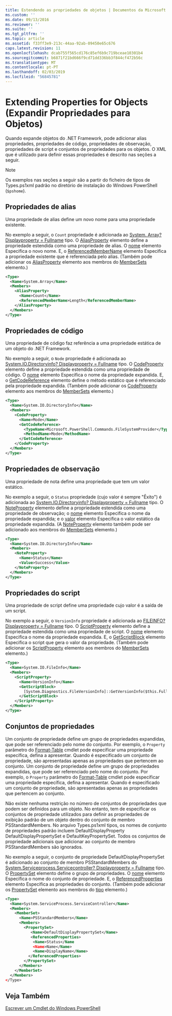 ```yaml
---
title: Estendendo as propriedades de objetos | Documentos da Microsoft
ms.custom: ''
ms.date: 09/13/2016
ms.reviewer: ''
ms.suite: ''
ms.tgt_pltfrm: ''
ms.topic: article
ms.assetid: f33ff3e9-213c-44aa-92ab-09450e65c676
caps.latest.revision: 11
ms.openlocfilehash: dcab755f565cd176c85ef6b9c719bceae10301b4
ms.sourcegitcommit: b6871f21bd666f9cd71dd336bb3f844cf472b56c
ms.translationtype: MT
ms.contentlocale: pt-PT
ms.lasthandoff: 02/03/2019
ms.locfileid: "56845781"
---
```

# <a name="extending-properties-for-objects"></a>Extending Properties for Objects (Expandir Propriedades para Objetos)

Quando expande objetos do .NET Framework, pode adicionar alias propriedades, propriedades de código, propriedades de observação, propriedades de script e conjuntos de propriedades para os objetos. O XML que é utilizado para definir essas propriedades é descrito nas seções a seguir.

> [!NOTE]
> Os exemplos nas seções a seguir são a partir do ficheiro de tipos de Types.ps1xml padrão no diretório de instalação do Windows PowerShell (`$pshome`).

## <a name="alias-properties"></a>Propriedades de alias

Uma propriedade de alias define um novo nome para uma propriedade existente.

No exemplo a seguir, o `Count` propriedade é adicionada ao [System. Array? Displayproperty = Fullname](/dotnet/api/System.Array) tipo. O [AliasProperty](http://msdn.microsoft.com/en-us/b140038c-807a-4bb9-beca-332491cda1b1) elemento define a propriedade estendida como uma propriedade de alias. O [nome](http://msdn.microsoft.com/en-us/b58e9d21-c8c9-49a5-909e-9c1cfc64f873) elemento Especifica o novo nome. E, o [ReferencedMemberName](http://msdn.microsoft.com/en-us/0c5db6cc-9033-4d48-88a7-76b962882f7a) elemento Especifica a propriedade existente que é referenciada pelo alias. (Também pode adicionar os [AliasProperty](http://msdn.microsoft.com/en-us/d6647953-94ad-4b0b-af2e-4dda6952dee1) elemento aos membros do [MemberSets](http://msdn.microsoft.com/en-us/46a50fb5-e150-4c03-8584-e1b53e4d49e3) elemento.)

```xml
<Type>
  <Name>System.Array</Name>
  <Members>
    <AliasProperty>
      <Name>Count</Name>
      <ReferencedMemberName>Length</ReferencedMemberName>
    </AliasProperty>
  </Members>
</Type>
```

## <a name="code-properties"></a>Propriedades de código

Uma propriedade de código faz referência a uma propriedade estática de um objeto do .NET Framework.

No exemplo a seguir, o `Node` propriedade é adicionada ao [System.IO.Directoryinfo? Displayproperty = Fullname](/dotnet/api/System.IO.DirectoryInfo) tipo. O [CodeProperty](http://msdn.microsoft.com/en-us/59bc4d18-41eb-4c0d-8ad3-bbfa5dc488db) elemento define a propriedade estendida como uma propriedade de código. O [nome](http://msdn.microsoft.com/en-us/b58e9d21-c8c9-49a5-909e-9c1cfc64f873) elemento Especifica o nome da propriedade expandida. E, o [GetCodeReference](http://msdn.microsoft.com/en-us/62af34f5-cc22-42c0-9e0c-3bd0f5c1a4a0) elemento define o método estático que é referenciado pela propriedade expandida. (Também pode adicionar os [CodeProperty](http://msdn.microsoft.com/en-us/59bc4d18-41eb-4c0d-8ad3-bbfa5dc488db) elemento aos membros do [MemberSets](http://msdn.microsoft.com/en-us/46a50fb5-e150-4c03-8584-e1b53e4d49e3) elemento.)

```xml
<Type>
  <Name>System.IO.DirectoryInfo</Name>
  <Members>
    <CodeProperty>
      <Name>Mode</Name>
      <GetCodeReference>
        <TypeName>Microsoft.PowerShell.Commands.FileSystemProvider</TypeName>
        <MethodName>Mode</MethodName>
      </GetCodeReference>
    </CodeProperty>
  </Members>
</Type>
```

## <a name="note-properties"></a>Propriedades de observação

Uma propriedade de nota define uma propriedade que tem um valor estático.

No exemplo a seguir, o `Status` propriedade (cujo valor é sempre "Êxito") é adicionada ao [System.IO.Directoryinfo? Displayproperty = Fullname](/dotnet/api/System.IO.DirectoryInfo) tipo. O [NoteProperty](http://msdn.microsoft.com/en-us/331e6c50-d703-43f0-89bc-ca9fb97800eb) elemento define a propriedade estendida como uma propriedade de observação; o [nome](http://msdn.microsoft.com/en-us/b58e9d21-c8c9-49a5-909e-9c1cfc64f873) elemento Especifica o nome da propriedade expandida; e o [valor](http://msdn.microsoft.com/en-us/f3c77546-b98e-4c4e-bbe0-6dfd06696d1c) elemento Especifica o valor estático da propriedade expandida. (A [NoteProperty](http://msdn.microsoft.com/en-us/331e6c50-d703-43f0-89bc-ca9fb97800eb) elemento também pode ser adicionado aos membros do [MemberSets](http://msdn.microsoft.com/en-us/46a50fb5-e150-4c03-8584-e1b53e4d49e3) elemento.)

```xml
<Type>
  <Name>System.IO.DirectoryInfo</Name>
  <Members>
    <NoteProperty>
      <Name>Status</Name>
      <Value>Success</Value>
    </NoteProperty>
  </Members>
</Type>
```

## <a name="script-properties"></a>Propriedades do script

Uma propriedade de script define uma propriedade cujo valor é a saída de um script.

No exemplo a seguir, o `VersionInfo` propriedade é adicionada ao [FILEINFO? Displayproperty = Fullname](/dotnet/api/System.IO.FileInfo) tipo. O [ScriptProperty](http://msdn.microsoft.com/en-us/858a4247-676b-4cc9-9f3e-057109aad350) elemento define a propriedade estendida como uma propriedade de script. O [nome](http://msdn.microsoft.com/en-us/b58e9d21-c8c9-49a5-909e-9c1cfc64f873) elemento Especifica o nome da propriedade expandida. E, o [GetScriptBlock](http://msdn.microsoft.com/en-us/f3c77546-b98e-4c4e-bbe0-6dfd06696d1c) elemento Especifica o script que gera o valor da propriedade. (Também pode adicionar os [ScriptProperty](http://msdn.microsoft.com/en-us/858a4247-676b-4cc9-9f3e-057109aad350) elemento aos membros do [MemberSets](http://msdn.microsoft.com/en-us/46a50fb5-e150-4c03-8584-e1b53e4d49e3) elemento.)

```xml
<Type>
  <Name>System.IO.FileInfo</Name>
  <Members>
    <ScriptProperty>
      <Name>VersionInfo</Name>
      <GetScriptBlock>
        [System.Diagnostics.FileVersionInfo]::GetVersionInfo($this.FullName)
      </GetScriptBlock>
    </ScriptProperty>
  </Members>
</Type>
```

## <a name="property-sets"></a>Conjuntos de propriedades

Um conjunto de propriedade define um grupo de propriedades expandidas, que pode ser referenciado pelo nome do conjunto. Por exemplo, o `Property` parâmetro do [Format-Table](/powershell/module/Microsoft.PowerShell.Utility/Format-Table) cmdlet pode especificar uma propriedade específica, defina a apresentar. Quando é especificado um conjunto de propriedade, são apresentadas apenas as propriedades que pertencem ao conjunto.
Um conjunto de propriedade define um grupo de propriedades expandidas, que pode ser referenciado pelo nome do conjunto. Por exemplo, o `Property` parâmetro do [Format-Table](/powershell/module/Microsoft.PowerShell.Utility/Format-Table) cmdlet pode especificar uma propriedade específica, defina a apresentar. Quando é especificado um conjunto de propriedade, são apresentadas apenas as propriedades que pertencem ao conjunto.

Não existe nenhuma restrição no número de conjuntos de propriedades que podem ser definidos para um objeto. No entanto, tem de especificar os conjuntos de propriedade utilizados para definir as propriedades de exibição padrão de um objeto dentro do conjunto de membro PSStandardMembers. No arquivo Types.ps1xml tipos, os nomes de conjunto de propriedades padrão incluem DefaultDisplayProperty DefaultDisplayPropertySet e DefaultKeyPropertySet. Todos os conjuntos de propriedade adicionais que adicionar ao conjunto de membro PSStandardMembers são ignorados.

No exemplo a seguir, o conjunto de propriedade DefaultDisplayPropertySet é adicionado ao conjunto de membro PSStandardMembers do [System.Serviceprocess.Servicecontroller? Displayproperty = Fullname](/dotnet/api/System.ServiceProcess.ServiceController) tipo. O [PropertySet](http://msdn.microsoft.com/en-us/14cdc234-796e-4857-9b51-bdbaa1412188) elemento define o grupo de propriedades. O [nome](http://msdn.microsoft.com/en-us/b58e9d21-c8c9-49a5-909e-9c1cfc64f873) elemento Especifica o nome do conjunto de propriedade. E, o [ReferencedProperties](http://msdn.microsoft.com/en-us/5e620423-8679-4fbf-b6db-9f79288e4786) elemento Especifica as propriedades do conjunto. (Também pode adicionar os [PropertySet](http://msdn.microsoft.com/en-us/14cdc234-796e-4857-9b51-bdbaa1412188) elemento aos membros do [tipo](http://msdn.microsoft.com/en-us/e5dbd353-d6b2-40a1-92b6-6f1fea744ebe) elemento.)

```xml
<Type>
  <Name>System.ServiceProcess.ServiceController</Name>
  <Members>
    <MemberSet>
      <Name>PSStandardMembers</Name>
      <Members>
        <PropertySet>
           <Name>DefaultDisplayPropertySet</Name>
           <ReferencedProperties>
            <Name>Status</Name
            <Name>Name</Name>
            <Name>DisplayName</Name>
          </ReferencedProperties>
        </PropertySet>
      </Members>
    </MemberSet>
  </Members>
</Type>
```

## <a name="see-also"></a>Veja Também

[Escrever um Cmdlet do Windows PowerShell](./writing-a-windows-powershell-cmdlet.md)
